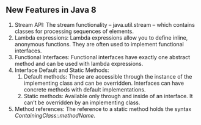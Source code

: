 ## New Features in Java 8

1. Stream API: The stream functionality – java.util.stream – which contains classes for processing sequences of elements.
2. Lambda expressions: Lambda expressions allow you to define inline, anonymous functions. They are often used to implement functional interfaces.
3. Functional Interfaces: Functional interfaces have exactly one abstract method and can be used with lambda expressions.
4. Interface Default and Static Methods:
    1. Default methods: These are accessible through the instance of the implementing class and can be overridden. Interfaces can have concrete methods with default implementations.
    2. Static methods: Available only through and inside of an interface. It can’t be overridden by an implementing class.
5. Method references: The reference to a static method holds the syntax *ContainingClass::methodName*.